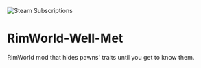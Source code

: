 ![Steam Subscriptions](https://img.shields.io/steam/subscriptions/2553173153)

# RimWorld-Well-Met

RimWorld mod that hides pawns' traits until you get to know them.
